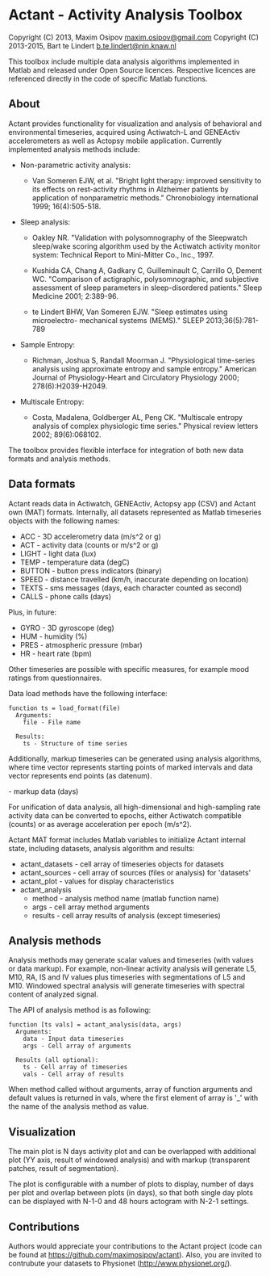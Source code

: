 # Actant - Activity Analysis Toolbox

Copyright (C) 2013, Maxim Osipov <maxim.osipov@gmail.com>
Copyright (C) 2013-2015, Bart te Lindert <b.te.lindert@nin.knaw.nl>

This toolbox include multiple data analysis algorithms implemented in
Matlab and released under Open Source licences. Respective licences are
referenced directly in the code of specific Matlab functions.

## About

Actant provides functionality for visualization and analysis of behavioral
and environmental timeseries, acquired using Actiwatch-L and GENEActiv
accelerometers as well as Actopsy mobile application. Currently implemented
analysis methods include:

- Non-parametric activity analysis: 
  - Van Someren EJW, et al. "Bright light therapy: improved sensitivity 
   to its effects on rest-activity rhythms in Alzheimer patients by 
   application of nonparametric methods." Chronobiology international 1999;
   16(4):505-518.

- Sleep analysis: 
  - Oakley NR. "Validation with polysomnography of the Sleepwatch 
   sleep/wake scoring algorithm used by the Actiwatch activity 
   monitor system: Technical Report to Mini-Mitter Co., Inc., 1997.
    
  - Kushida CA, Chang A, Gadkary C, Guilleminault C, Carrillo O, Dement
   WC. "Comparison of actigraphic, polysomnographic, and subjective assessment
   of sleep parameters in sleep-disordered patients." Sleep Medicine
   2001; 2:389-96.

  - te Lindert BHW, Van Someren EJW. "Sleep estimates using microelectro-
   mechanical systems (MEMS)." SLEEP 2013;36(5):781-789

- Sample Entropy:
  - Richman, Joshua S, Randall Moorman J. "Physiological time-series analysis 
   using approximate entropy and sample entropy." American Journal of 
   Physiology-Heart and Circulatory Physiology 2000; 278(6):H2039-H2049.

- Multiscale Entropy: 
  - Costa, Madalena, Goldberger AL, Peng CK.
   "Multiscale entropy analysis of complex physiologic time series."
   Physical review letters 2002; 89(6):068102.

The toolbox provides flexible interface for integration of both new data
formats and analysis methods. 

## Data formats

Actant reads data in Actiwatch, GENEActiv, Actopsy app (CSV) and Actant
own (MAT) formats. Internally, all datasets represented as Matlab
timeseries objects with the following names:

* ACC - 3D accelerometry data (m/s^2 or g)
* ACT - activity data (counts or m/s^2 or g)
* LIGHT - light data (lux)
* TEMP - temperature data (degC)
* BUTTON - button press indicators (binary)
* SPEED - distance travelled (km/h, inaccurate depending on location)
* TEXTS - sms messages (days, each character counted as second)
* CALLS - phone calls (days)

Plus, in future:

* GYRO - 3D gyroscope (deg)
* HUM - humidity (%)
* PRES - atmospheric pressure (mbar)
* HR - heart rate (bpm)

Other timeseries are possible with specific measures, for example mood
ratings from questionnaires.

Data load methods have the following interface:

```
function ts = load_format(file)
  Arguments:
    file - File name

  Results:
    ts - Structure of time series
```

Additionally, markup timeseries can be generated using analysis algorithms,
where time vector represents starting points of marked intervals and data
vector represents end points (as datenum).

  <ANY> - markup data (days)

For unification of data analysis, all high-dimensional and high-sampling
rate activity data can be converted to epochs, either Actiwatch compatible
(counts) or as average acceleration per epoch (m/s^2).

Actant MAT format includes Matlab variables to initialize Actant internal
state, including datasets, analysis algorithm and results:

- actant_datasets - cell array of timeseries objects for datasets
- actant_sources - cell array of sources (files or analysis) for 'datasets'
- actant_plot - values for display characteristics
- actant_analysis
  - method - analysis method name (matlab function name)
  - args - cell array method arguments
  - results - cell array results of analysis (except timeseries)

## Analysis methods

Analysis methods may generate scalar values and timeseries (with values or
data markup). For example, non-linear activity analysis will generate L5,
M10, RA, IS and IV values plus timeseries with segmentations of L5 and M10.
Windowed spectral analysis will generate timeseries with spectral content
of analyzed signal.

The API of analysis method is as following:

```
function [ts vals] = actant_analysis(data, args)
  Arguments:
    data - Input data timeseries
    args - Cell array of arguments

  Results (all optional):
    ts - Cell array of timeseries
    vals - Cell array of results
```

When method called without arguments, array of function arguments and
default values is returned in vals, where the first element of array is '_'
with the name of the analysis method as value.

## Visualization

The main plot is N days activity plot and can be overlapped with additional
plot (YY axis, result of windowed analysis) and with markup (transparent
patches, result of segmentation).

The plot is configurable with a number of plots to display, number of days
per plot and overlap between plots (in days), so that both single day plots
can be displayed with N-1-0 and 48 hours actogram with N-2-1 settings.

## Contributions

Authors would appreciate your contributions to the Actant project (code can
be found at https://github.com/maximosipov/actant). Also, you are invited
to contrubute your datasets to Physionet (http://www.physionet.org/).
